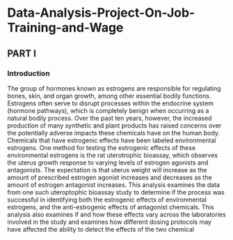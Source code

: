 # Data-Analysis-Project-On-Job-Training-and-Wage

## PART I
### Introduction
The group of hormones known as estrogens are responsible for regulating bones, skin, and organ growth,
among other essential bodily functions. Estrogens often serve to disrupt processes within the endocrine
system (hormone pathways), which is completely benign when occurring as a natural bodily process. Over
the past ten years, however, the increased production of many synthetic and plant products has raised
concerns over the potentially adverse impacts these chemicals have on the human body. Chemicals that have
estrogenic effects have been labeled environmental estrogens.
One method for testing the estrogenic effects of these environmental estrogens is the rat uterotrophic bioassay,
which observes the uterus growth response to varying levels of estrogen agonists and antagonists. The
expectation is that uterus weight will increase as the amount of prescribed estrogen agonist increases and
decreases as the amount of estrogen antagonist increases.
This analysis examines the data from one such uteroptophic bioassay study to determine if the process was
successful in identifying both the estrogenic effects of environmental estrogens, and the anti-estrogenic effects
of antagonist chemicals. This analysis also examines if and how these effects vary across the laboratories
involved in the study and examines how different dosing protocols may have affected the ability to detect
the effects of the two chemical

